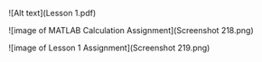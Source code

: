 ![Alt text](Lesson 1.pdf)

![image of MATLAB Calculation Assignment](Screenshot 218.png)

![image of Lesson 1 Assignment](Screenshot 219.png) 